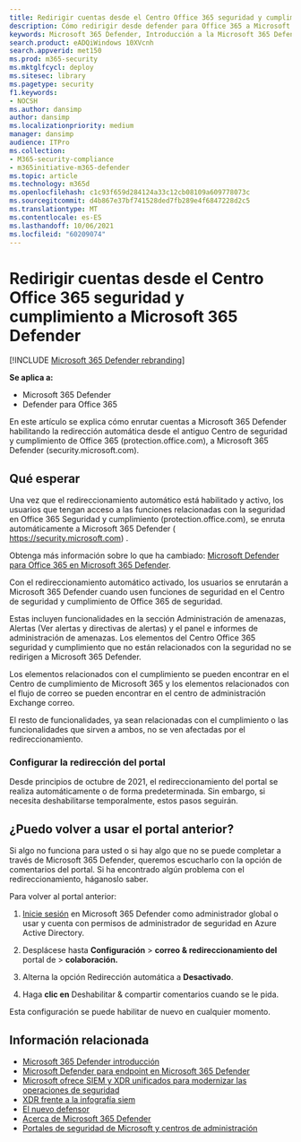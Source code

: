 ```yaml
---
title: Redirigir cuentas desde el Centro Office 365 seguridad y cumplimiento al nuevo Microsoft 365 Defender
description: Cómo redirigir desde defender para Office 365 a Microsoft 365 Defender.
keywords: Microsoft 365 Defender, Introducción a la Microsoft 365 Defender, redirección del centro de seguridad
search.product: eADQiWindows 10XVcnh
search.appverid: met150
ms.prod: m365-security
ms.mktglfcycl: deploy
ms.sitesec: library
ms.pagetype: security
f1.keywords:
- NOCSH
ms.author: dansimp
author: dansimp
ms.localizationpriority: medium
manager: dansimp
audience: ITPro
ms.collection:
- M365-security-compliance
- m365initiative-m365-defender
ms.topic: article
ms.technology: m365d
ms.openlocfilehash: c1c93f659d284124a33c12cb08109a609778073c
ms.sourcegitcommit: d4b867e37bf741528ded7fb289e4f6847228d2c5
ms.translationtype: MT
ms.contentlocale: es-ES
ms.lasthandoff: 10/06/2021
ms.locfileid: "60209074"
---
```

# <a name="redirecting-accounts-from-office-365-security-and-compliance-center-to-microsoft-365-defender"></a>Redirigir cuentas desde el Centro Office 365 seguridad y cumplimiento a Microsoft 365 Defender

[!INCLUDE [Microsoft 365 Defender rebranding](../includes/microsoft-defender.md)]

**Se aplica a:**

- Microsoft 365 Defender
- Defender para Office 365

En este artículo se explica cómo enrutar cuentas a Microsoft 365 Defender habilitando la redirección automática desde el antiguo Centro de seguridad y cumplimiento de Office 365 (protection.office.com), a Microsoft 365 Defender (security.microsoft.com).

## <a name="what-to-expect"></a>Qué esperar
Una vez que el redireccionamiento automático está habilitado y activo, los usuarios que tengan acceso a las funciones relacionadas con la seguridad en Office 365 Seguridad y cumplimiento (protection.office.com), se enruta automáticamente a Microsoft 365 Defender ( https://security.microsoft.com) .  

Obtenga más información sobre lo que ha cambiado: [Microsoft Defender para Office 365 en Microsoft 365 Defender](microsoft-365-security-center-mdo.md).

Con el redireccionamiento automático activado, los usuarios se enrutarán a Microsoft 365 Defender cuando usen funciones de seguridad en el Centro de seguridad y cumplimiento de Office 365 de seguridad.

Estas incluyen funcionalidades en la sección Administración de amenazas, Alertas (Ver alertas y directivas de alertas) y el panel e informes de administración de amenazas. Los elementos del Centro Office 365 seguridad y cumplimiento que no están relacionados con la seguridad no se redirigen a Microsoft 365 Defender.

Los elementos relacionados con el cumplimiento se pueden encontrar en el Centro de cumplimiento de Microsoft 365 y los elementos relacionados con el flujo de correo se pueden encontrar en el centro de administración Exchange correo.

El resto de funcionalidades, ya sean relacionadas con el cumplimiento o las funcionalidades que sirven a ambos, no se ven afectadas por el redireccionamiento.

### <a name="set-up-portal-redirection"></a>Configurar la redirección del portal

Desde principios de octubre de 2021, el redireccionamiento del portal se realiza automáticamente o de forma predeterminada. Sin embargo, si necesita deshabilitarse temporalmente, estos pasos seguirán.

<!--To start routing accounts to Microsoft 365 Defender at security.microsoft.com:

1. Make sure you’re a global administrator or have security administrator permissions in Azure Active directory.
2. [Sign in](https://security.microsoft.com/) to Microsoft 365 Defender.
3. Navigate to **Settings** > **Email & collaboration** > **Portal redirection**.  
4. Toggle the Automatic redirection setting to **On**.
5. Click **Enable** to apply automatic redirection to Microsoft 365 Defender.

> [!NOTE]
> After redirection is enabled, accounts in active sessions while this setting is applied will not be ejected from their session and will only be routed to Microsoft 365 Defender after ending their current session and signing back in again.-->

## <a name="can-i-go-back-to-using-the-former-portal"></a>¿Puedo volver a usar el portal anterior?
Si algo no funciona para usted o si hay algo que no se puede completar a través de Microsoft 365 Defender, queremos escucharlo con la opción de comentarios del portal. Si ha encontrado algún problema con el redireccionamiento, háganoslo saber.

Para volver al portal anterior:

1. [Inicie sesión](https://security.microsoft.com/) en Microsoft 365 Defender como administrador global o usar y cuenta con permisos de administrador de seguridad en Azure Active Directory.

2. Desplácese hasta **Configuración**  >  **correo & redireccionamiento del** portal de  >  **colaboración.**

3. Alterna la opción Redirección automática a **Desactivado**.

4. Haga **clic en** Deshabilitar & compartir comentarios cuando se le pida.

Esta configuración se puede habilitar de nuevo en cualquier momento.

## <a name="related-information"></a>Información relacionada
- [Microsoft 365 Defender introducción](overview-security-center.md)
- [Microsoft Defender para endpoint en Microsoft 365 Defender](microsoft-365-security-center-mde.md)
- [Microsoft ofrece SIEM y XDR unificados para modernizar las operaciones de seguridad](https://www.microsoft.com/security/blog/?p=91813) 
- [XDR frente a la infografía siem](https://afrait.com/blog/xdr-versus-siem/) 
- [El nuevo defensor](https://afrait.com/blog/the-new-defender/) 
- [Acerca de Microsoft 365 Defender](https://www.microsoft.com/microsoft-365/security/microsoft-365-defender) 
- [Portales de seguridad de Microsoft y centros de administración](portals.md)
